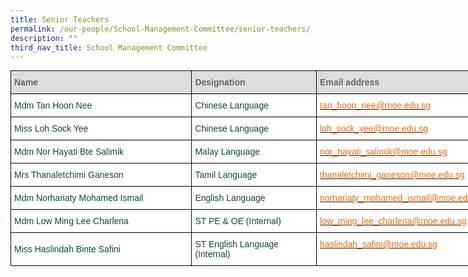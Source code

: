 ```yaml
---
title: Senior Teachers
permalink: /our-people/School-Management-Committee/senior-teachers/
description: ""
third_nav_title: School Management Committee
---
```

<style type="text/css">
.tg  {border-collapse:collapse;border-spacing:0;margin:0px auto;}
.tg td{border-color:black;border-style:solid;border-width:1px;font-family:Arial, sans-serif;font-size:14px;
  overflow:hidden;padding:10px 5px;word-break:normal;}
.tg th{border-color:black;border-style:solid;border-width:1px;font-family:Arial, sans-serif;font-size:14px;
  font-weight:normal;overflow:hidden;padding:10px 5px;word-break:normal;}
.tg .tg-yhj3{background-color:#FFF;color:#0C463A;text-align:left;vertical-align:middle}
.tg .tg-ppzb{background-color:#FFF;color:#FD6500;text-align:left;vertical-align:top}
.tg .tg-feqv{background-color:#DDD;color:#666;font-weight:bold;text-align:left;vertical-align:middle}
</style>
<table class="tg" style="undefined;align: left; table-layout: fixed; width: 805px">
<colgroup>
<col style="width: 290px">
<col style="width: 200px">
<col style="width: 315px">
</colgroup>
<tbody>
  <tr>
    <td class="tg-feqv"><span style="color:#666">Name</span></td>
    <td class="tg-feqv"><span style="color:#666">Designation</span></td>
    <td class="tg-feqv"><span style="color:#666">Email address</span></td>
  </tr>
  <tr>
    <td class="tg-yhj3">Mdm Tan Hoon Nee<br></td>
    <td class="tg-yhj3">Chinese Language</td>
    <td class="tg-ppzb"><a href="mailto:tan_hoon_nee@moe.edu.sg"><span style="text-decoration:none;color:#FD6500">tan_hoon_nee@moe.edu.sg</span></a><br></td>
  </tr>
  <tr>
    <td class="tg-yhj3"> Miss Loh Sock Yee</td>
    <td class="tg-yhj3"> Chinese Language</td>
    <td class="tg-yhj3"> <a href="mailto:loh_sock_yee@moe.edu.sg"><span style="text-decoration:none;color:#FD6500">loh_sock_yee@moe.edu.sg</span></a></td>
  </tr>
  <tr>
    <td class="tg-yhj3"> Mdm Nor Hayati Bte Salimik</td>
    <td class="tg-yhj3"> Malay Language</td>
    <td class="tg-ppzb"><a href="mailto:nor_hayati_salimik@moe.edu.sg"><span style="text-decoration:none;color:#FD6500">nor_hayati_salimik@moe.edu.sg</span></a> </td>
  </tr>
  <tr>
    <td class="tg-yhj3">Mrs Thanaletchimi Ganeson </td>
    <td class="tg-yhj3"> Tamil Language</td>
    <td class="tg-ppzb"><a href="mailto:thanaletchimi_ganeson@moe.edu.sg"><span style="text-decoration:none;color:#FD6500">thanaletchimi_ganeson@moe.edu.sg</span></a> </td>
  </tr>
	<tr>
    <td class="tg-yhj3">Mdm Norhariaty Mohamed Ismail </td>
    <td class="tg-yhj3"> English Language</td>
    <td class="tg-ppzb"><a href="mailto:norhariaty_mohamed_ismail@moe.edu.sg"><span style="text-decoration:none;color:#FD6500">norhariaty_mohamed_ismail@moe.edu.sg</span></a> </td>
  </tr>
	<tr>
    <td class="tg-yhj3">Mdm Low Ming Lee Charlena</td>
    <td class="tg-yhj3">ST PE &amp; OE (Internal)</td>
    <td class="tg-ppzb"><a href="mailto:low_ming_lee_charlena@moe.edu.sg"><span style="text-decoration:none;color:#FD6500">low_ming_lee_charlena@moe.edu.sg</span></a> </td>
  </tr>
	<tr>
    <td class="tg-yhj3">Miss Haslindah Binte Safini</td>
    <td class="tg-yhj3">ST English Language (Internal)</td>
    <td class="tg-ppzb"><a href="mailto:haslindah_safini@moe.edu.sg"><span style="text-decoration:none;color:#FD6500">haslindah_safini@moe.edu.sg</span></a> </td>
  </tr>
</tbody>
</table>